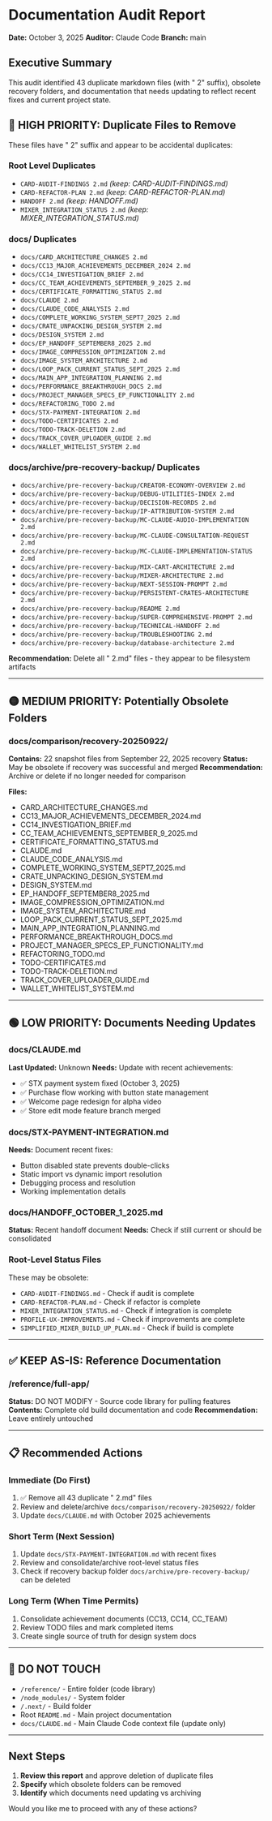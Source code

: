# Documentation Audit Report
**Date:** October 3, 2025
**Auditor:** Claude Code
**Branch:** main

## Executive Summary

This audit identified 43 duplicate markdown files (with " 2" suffix), obsolete recovery folders, and documentation that needs updating to reflect recent fixes and current project state.

## 🔴 HIGH PRIORITY: Duplicate Files to Remove

These files have " 2" suffix and appear to be accidental duplicates:

### Root Level Duplicates
- `CARD-AUDIT-FINDINGS 2.md` *(keep: CARD-AUDIT-FINDINGS.md)*
- `CARD-REFACTOR-PLAN 2.md` *(keep: CARD-REFACTOR-PLAN.md)*
- `HANDOFF 2.md` *(keep: HANDOFF.md)*
- `MIXER_INTEGRATION_STATUS 2.md` *(keep: MIXER_INTEGRATION_STATUS.md)*

### docs/ Duplicates
- `docs/CARD_ARCHITECTURE_CHANGES 2.md`
- `docs/CC13_MAJOR_ACHIEVEMENTS_DECEMBER_2024 2.md`
- `docs/CC14_INVESTIGATION_BRIEF 2.md`
- `docs/CC_TEAM_ACHIEVEMENTS_SEPTEMBER_9_2025 2.md`
- `docs/CERTIFICATE_FORMATTING_STATUS 2.md`
- `docs/CLAUDE 2.md`
- `docs/CLAUDE_CODE_ANALYSIS 2.md`
- `docs/COMPLETE_WORKING_SYSTEM_SEPT7_2025 2.md`
- `docs/CRATE_UNPACKING_DESIGN_SYSTEM 2.md`
- `docs/DESIGN_SYSTEM 2.md`
- `docs/EP_HANDOFF_SEPTEMBER8_2025 2.md`
- `docs/IMAGE_COMPRESSION_OPTIMIZATION 2.md`
- `docs/IMAGE_SYSTEM_ARCHITECTURE 2.md`
- `docs/LOOP_PACK_CURRENT_STATUS_SEPT_2025 2.md`
- `docs/MAIN_APP_INTEGRATION_PLANNING 2.md`
- `docs/PERFORMANCE_BREAKTHROUGH_DOCS 2.md`
- `docs/PROJECT_MANAGER_SPECS_EP_FUNCTIONALITY 2.md`
- `docs/REFACTORING_TODO 2.md`
- `docs/STX-PAYMENT-INTEGRATION 2.md`
- `docs/TODO-CERTIFICATES 2.md`
- `docs/TODO-TRACK-DELETION 2.md`
- `docs/TRACK_COVER_UPLOADER_GUIDE 2.md`
- `docs/WALLET_WHITELIST_SYSTEM 2.md`

### docs/archive/pre-recovery-backup/ Duplicates
- `docs/archive/pre-recovery-backup/CREATOR-ECONOMY-OVERVIEW 2.md`
- `docs/archive/pre-recovery-backup/DEBUG-UTILITIES-INDEX 2.md`
- `docs/archive/pre-recovery-backup/DECISION-RECORDS 2.md`
- `docs/archive/pre-recovery-backup/IP-ATTRIBUTION-SYSTEM 2.md`
- `docs/archive/pre-recovery-backup/MC-CLAUDE-AUDIO-IMPLEMENTATION 2.md`
- `docs/archive/pre-recovery-backup/MC-CLAUDE-CONSULTATION-REQUEST 2.md`
- `docs/archive/pre-recovery-backup/MC-CLAUDE-IMPLEMENTATION-STATUS 2.md`
- `docs/archive/pre-recovery-backup/MIX-CART-ARCHITECTURE 2.md`
- `docs/archive/pre-recovery-backup/MIXER-ARCHITECTURE 2.md`
- `docs/archive/pre-recovery-backup/NEXT-SESSION-PROMPT 2.md`
- `docs/archive/pre-recovery-backup/PERSISTENT-CRATES-ARCHITECTURE 2.md`
- `docs/archive/pre-recovery-backup/README 2.md`
- `docs/archive/pre-recovery-backup/SUPER-COMPREHENSIVE-PROMPT 2.md`
- `docs/archive/pre-recovery-backup/TECHNICAL-HANDOFF 2.md`
- `docs/archive/pre-recovery-backup/TROUBLESHOOTING 2.md`
- `docs/archive/pre-recovery-backup/database-architecture 2.md`

**Recommendation:** Delete all " 2.md" files - they appear to be filesystem artifacts

---

## 🟡 MEDIUM PRIORITY: Potentially Obsolete Folders

### docs/comparison/recovery-20250922/
**Contains:** 22 snapshot files from September 22, 2025 recovery
**Status:** May be obsolete if recovery was successful and merged
**Recommendation:** Archive or delete if no longer needed for comparison

**Files:**
- CARD_ARCHITECTURE_CHANGES.md
- CC13_MAJOR_ACHIEVEMENTS_DECEMBER_2024.md
- CC14_INVESTIGATION_BRIEF.md
- CC_TEAM_ACHIEVEMENTS_SEPTEMBER_9_2025.md
- CERTIFICATE_FORMATTING_STATUS.md
- CLAUDE.md
- CLAUDE_CODE_ANALYSIS.md
- COMPLETE_WORKING_SYSTEM_SEPT7_2025.md
- CRATE_UNPACKING_DESIGN_SYSTEM.md
- DESIGN_SYSTEM.md
- EP_HANDOFF_SEPTEMBER8_2025.md
- IMAGE_COMPRESSION_OPTIMIZATION.md
- IMAGE_SYSTEM_ARCHITECTURE.md
- LOOP_PACK_CURRENT_STATUS_SEPT_2025.md
- MAIN_APP_INTEGRATION_PLANNING.md
- PERFORMANCE_BREAKTHROUGH_DOCS.md
- PROJECT_MANAGER_SPECS_EP_FUNCTIONALITY.md
- REFACTORING_TODO.md
- TODO-CERTIFICATES.md
- TODO-TRACK-DELETION.md
- TRACK_COVER_UPLOADER_GUIDE.md
- WALLET_WHITELIST_SYSTEM.md

---

## 🟢 LOW PRIORITY: Documents Needing Updates

### docs/CLAUDE.md
**Last Updated:** Unknown
**Needs:** Update with recent achievements:
- ✅ STX payment system fixed (October 3, 2025)
- ✅ Purchase flow working with button state management
- ✅ Welcome page redesign for alpha video
- ✅ Store edit mode feature branch merged

### docs/STX-PAYMENT-INTEGRATION.md
**Needs:** Document recent fixes:
- Button disabled state prevents double-clicks
- Static import vs dynamic import resolution
- Debugging process and resolution
- Working implementation details

### docs/HANDOFF_OCTOBER_1_2025.md
**Status:** Recent handoff document
**Needs:** Check if still current or should be consolidated

### Root-Level Status Files
These may be obsolete:
- `CARD-AUDIT-FINDINGS.md` - Check if audit is complete
- `CARD-REFACTOR-PLAN.md` - Check if refactor is complete
- `MIXER_INTEGRATION_STATUS.md` - Check if integration is complete
- `PROFILE-UX-IMPROVEMENTS.md` - Check if improvements are complete
- `SIMPLIFIED_MIXER_BUILD_UP_PLAN.md` - Check if build is complete

---

## ✅ KEEP AS-IS: Reference Documentation

### /reference/full-app/
**Status:** DO NOT MODIFY - Source code library for pulling features
**Contents:** Complete old build documentation and code
**Recommendation:** Leave entirely untouched

---

## 📋 Recommended Actions

### Immediate (Do First)
1. ✅ Remove all 43 duplicate " 2.md" files
2. Review and delete/archive `docs/comparison/recovery-20250922/` folder
3. Update `docs/CLAUDE.md` with October 2025 achievements

### Short Term (Next Session)
1. Update `docs/STX-PAYMENT-INTEGRATION.md` with recent fixes
2. Review and consolidate/archive root-level status files
3. Check if recovery backup folder `docs/archive/pre-recovery-backup/` can be deleted

### Long Term (When Time Permits)
1. Consolidate achievement documents (CC13, CC14, CC_TEAM)
2. Review TODO files and mark completed items
3. Create single source of truth for design system docs

---

## 🚫 DO NOT TOUCH

- `/reference/` - Entire folder (code library)
- `/node_modules/` - System folder
- `/.next/` - Build folder
- Root `README.md` - Main project documentation
- `docs/CLAUDE.md` - Main Claude Code context file (update only)

---

## Next Steps

1. **Review this report** and approve deletion of duplicate files
2. **Specify** which obsolete folders can be removed
3. **Identify** which documents need updating vs archiving

Would you like me to proceed with any of these actions?
